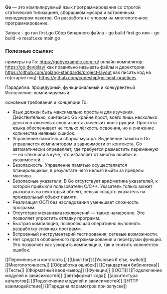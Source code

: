 **Go** — это компилируемый язык программирования со строгой статической типизацией, сборщиком мусора и встроенным менеджером пакетов. Он разработан с упором на многопоточное программирование.

Запуск - go run first.go
Сбор бинарного файла - go build first.go
или - go build -o result.exe main.go

### Полезные ссылки:
примеры на Го: https://gobyexample.com.ru/
онлайн компилятор: https://go.dev/play/ 
как правильно называть файлы и директории: https://github.com/golang-standards/project-layout
как писать код на го(старое ппц): https://github.com/codeship/go-best-practices


Парадигма: процедурный, функциональный и конкурентный
Исполнение: компилируемый

основные требования и концепции Го:

- Язык должен быть максимально простым для изучения. Действительно, синтаксис Go крайне прост, всего лишь несколько десятков ключевых слов и синтаксических конструкций. Простота языка обеспечивает не только лёгкость освоения, но и снижение количества неявных ошибок.
- Управление памятью и сборка мусора. Выделение памяти в Go управляется компилятором в зависимости от контекста. Go автоматически определяет, где требуется разместить переменную — на стеке или в куче, что избавляет от многих ошибок и уязвимостей.
- Безопасность. Управление памятью осуществляется планировщиком, в результате чего нельзя выйти за пределы массива.
- Безопасные указатели. В Go отсутствует арифметика указателей, к которой привыкли пользователи С/С++. Указатель только может указывать на некоторый объект, нельзя создать указатель на произвольный объект памяти.
- Реализация ООП без наследования уменьшает сложность программ.
- Отсутствие механизма исключений — также намеренно. Это позволяет упростить отладку программ.
- Быстрая компиляция, позволяющая оперативно выполнять разработку сложных программ.
- Встроенный инструментарий тестирования, сетевые возможности.
- Нет средств обобщённого программирования и перегрузки функций. Это позволяет как ускорить компиляцию, так и снизить количество ошибок.



[[Переменные и константы]]
[[Цикл for]]
[[Условия if else, switch]]
[[Многопоточность]]
[[Обработка ошибок]]
[[Стандартная библиотека]]
[[Тесты]]
[[Форматный ввод-вывод]]
[[Функции]]
[[ООП]]
[[Подключение модулей и зависимостей]]
[[автоформат кода]]
[[архитектура каталогов]]
[[Подключение модулей и зависимостей]]
[[HTTP взаимодействие]]
[[Передача параметров при запуске]]